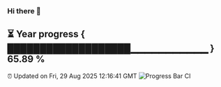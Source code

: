 ### Hi there 👋
⏳ Year progress { ███████████████████▁▁▁▁▁▁▁▁▁▁▁ } 65.89 %
---
⏰ Updated on Fri, 29 Aug 2025 12:16:41 GMT
![Progress Bar CI](https://github.com/Moyi321/Moyi321/workflows/Progress%20Bar%20CI/badge.svg)

